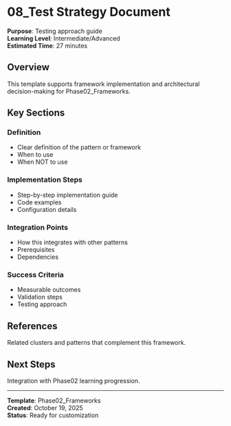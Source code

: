 # 08_Test Strategy Document

**Purpose**: Testing approach guide  
**Learning Level**: Intermediate/Advanced  
**Estimated Time**: 27 minutes

## Overview

This template supports framework implementation and architectural decision-making for Phase02_Frameworks.

## Key Sections

### Definition
- Clear definition of the pattern or framework
- When to use
- When NOT to use

### Implementation Steps
- Step-by-step implementation guide
- Code examples
- Configuration details

### Integration Points
- How this integrates with other patterns
- Prerequisites
- Dependencies

### Success Criteria
- Measurable outcomes
- Validation steps
- Testing approach

## References

Related clusters and patterns that complement this framework.

## Next Steps

Integration with Phase02 learning progression.

---

**Template**: Phase02_Frameworks  
**Created**: October 19, 2025  
**Status**: Ready for customization
